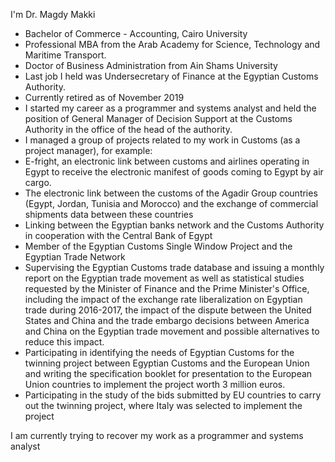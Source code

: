  I'm Dr. Magdy Makki
- Bachelor of Commerce - Accounting, Cairo University
- Professional MBA from the Arab Academy for Science, Technology and Maritime Transport. 
- Doctor of Business Administration from Ain Shams University
- Last job I held was Undersecretary of Finance at the Egyptian Customs Authority.
- Currently retired as of November 2019
- I started my career as a programmer and systems analyst and held the position of General Manager of Decision Support at the Customs Authority in the office of the head of the authority.
- I managed a group of projects related to my work in Customs (as a project manager), for example:
- E-fright, an electronic link between customs and airlines operating in Egypt to receive the electronic manifest of goods coming to Egypt by air cargo.
- The electronic link between the customs of the Agadir Group countries (Egypt, Jordan, Tunisia and Morocco) and the exchange of commercial shipments data between these countries 
- Linking between the Egyptian banks network and the Customs Authority in cooperation with the Central Bank of Egypt 
- Member of the Egyptian Customs Single Window Project and the Egyptian Trade Network
- Supervising the Egyptian Customs trade database and issuing a monthly report on the Egyptian trade movement as well as statistical studies requested by the Minister of Finance and the Prime Minister's Office, including the impact of the exchange rate liberalization on Egyptian trade during 2016-2017, the impact of the dispute between the United States and China and the trade embargo decisions between America and China on the Egyptian trade movement and possible alternatives to reduce this impact.
- Participating in identifying the needs of Egyptian Customs for the twinning project between Egyptian Customs and the European Union and writing the specification booklet for presentation to the European Union countries to implement the project worth 3 million euros.
- Participating in the study of the bids submitted by EU countries to carry out the twinning project, where Italy was selected to implement the project

I am currently trying to recover my work as a programmer and systems analyst
